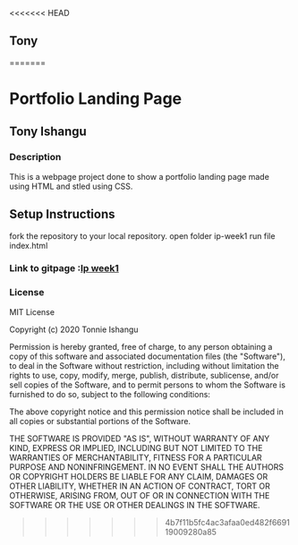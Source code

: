 <<<<<<< HEAD
## Tony
=======
# Portfolio Landing Page
## Tony Ishangu

### Description
This is a webpage project done to show a portfolio landing page made using HTML and stled using CSS.
## Setup Instructions
fork the repository to your local repository.
open folder ip-week1
run file index.html

### Link to gitpage :[Ip week1](https://github.com/tonyishangu/ip-week1)
### License
MIT License

Copyright (c) 2020 Tonnie Ishangu

Permission is hereby granted, free of charge, to any person obtaining a copy
of this software and associated documentation files (the "Software"), to deal
in the Software without restriction, including without limitation the rights
to use, copy, modify, merge, publish, distribute, sublicense, and/or sell
copies of the Software, and to permit persons to whom the Software is
furnished to do so, subject to the following conditions:

The above copyright notice and this permission notice shall be included in all
copies or substantial portions of the Software.

THE SOFTWARE IS PROVIDED "AS IS", WITHOUT WARRANTY OF ANY KIND, EXPRESS OR
IMPLIED, INCLUDING BUT NOT LIMITED TO THE WARRANTIES OF MERCHANTABILITY,
FITNESS FOR A PARTICULAR PURPOSE AND NONINFRINGEMENT. IN NO EVENT SHALL THE
AUTHORS OR COPYRIGHT HOLDERS BE LIABLE FOR ANY CLAIM, DAMAGES OR OTHER
LIABILITY, WHETHER IN AN ACTION OF CONTRACT, TORT OR OTHERWISE, ARISING FROM,
OUT OF OR IN CONNECTION WITH THE SOFTWARE OR THE USE OR OTHER DEALINGS IN THE
SOFTWARE.
>>>>>>> 4b7f11b5fc4ac3afaa0ed482f669119009280a85
